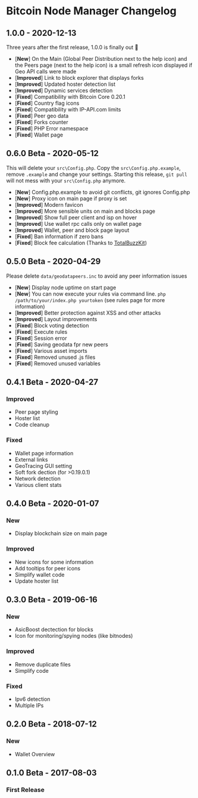 # Bitcoin Node Manager Changelog

## 1.0.0 - 2020-12-13

Three years after the first release, 1.0.0 is finally out :partying_face:

- [**New**] On the Main (Global Peer Distribution next to the help icon) and the Peers page (next to the help icon) is a small refresh icon displayed if Geo API calls were made
- [**Improved**] Link to block explorer that displays forks
- [**Improved**] Updated hoster detection list
- [**Improved**] Dynamic services detection
- [**Fixed**] Compatibility with Bitcoin Core 0.20.1
- [**Fixed**] Country flag icons
- [**Fixed**] Compatibility with IP-API.com limits
- [**Fixed**] Peer geo data
- [**Fixed**] Forks counter
- [**Fixed**] PHP Error namespace
- [**Fixed**] Wallet page

## 0.6.0 Beta - 2020-05-12

This will delete your `src\Config.php`. Copy the `src\Config.php.example`, remove `.example` and change your settings. Starting this release, `git pull` will not mess with your `src\Config.php` anymore.

- [**New**] Config.php.example to avoid git conflicts, git ignores Config.php
- [**New**] Proxy icon on main page if proxy is set
- [**Improved**] Modern favicon
- [**Improved**] More sensible units on main and blocks page
- [**Improved**] Show full peer client and isp on hover
- [**Improved**] Use wallet rpc calls only on wallet page
- [**Improved**] Wallet, peer and block page layout
- [**Fixed**] Ban information if zero bans
- [**Fixed**] Block fee calculation (Thanks to [TotalBuzzKit](https://github.com/drkskwlkr))

## 0.5.0 Beta - 2020-04-29

Please delete `data/geodatapeers.inc` to avoid any peer information issues

- [**New**] Display node uptime on start page
- [**New**] You can now execute your rules via command line. `php /path/to/your/index.php yourtoken` (see rules page for more information)
- [**Improved**] Better protection against XSS and other attacks
- [**Improved**] Layout improvements
- [**Fixed**] Block voting detection
- [**Fixed**] Execute rules
- [**Fixed**] Session error
- [**Fixed**] Saving geodata fpr new peers
- [**Fixed**] Various asset imports
- [**Fixed**] Removed unused .js files
- [**Fixed**] Removed unused variables

## 0.4.1 Beta - 2020-04-27

### Improved

- Peer page styling
- Hoster list
- Code cleanup

### Fixed

- Wallet page information
- External links
- GeoTracing GUI setting
- Soft fork dection (for >0.19.0.1)
- Network detection
- Various client stats

## 0.4.0 Beta - 2020-01-07

### New

- Display blockchain size on main page

### Improved

- New icons for some information
- Add tooltips for peer icons
- Simplify wallet code
- Update hoster list

## 0.3.0 Beta - 2019-06-16

### New

- AsicBoost dectection for blocks
- Icon for monitoring/spying nodes (like bitnodes)

### Improved

- Remove duplicate files
- Simplify code

### Fixed

- Ipv6 detection
- Multiple IPs

## 0.2.0 Beta - 2018-07-12

### New

- Wallet Overview

## 0.1.0 Beta - 2017-08-03

### First Release
